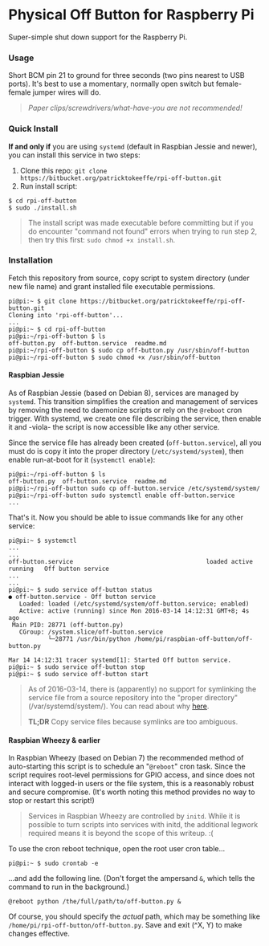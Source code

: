 Physical Off Button for Raspberry Pi
====================================

Super-simple shut down support for the Raspberry Pi.

### Usage

Short BCM pin 21 to ground for three seconds (two pins nearest to USB ports).
It's best to use a momentary, normally open switch but female-female jumper
wires will do.

> *Paper clips/screwdrivers/what-have-you are not recommended!*

### Quick Install

**If and only if** you are using `systemd` (default in Raspbian Jessie and
newer), you can install this service in two steps:

1. Clone this repo:
   `git clone https://bitbucket.org/patricktokeeffe/rpi-off-button.git`
2. Run install script:

```
$ cd rpi-off-button
$ sudo ./install.sh
```

> The install script was made executable before committing but if you do
> encounter "command not found" errors when trying to run step 2, then
> try this first: `sudo chmod +x install.sh`.

### Installation

Fetch this repository from source, copy script to system directory (under new
file name) and grant installed file executable permissions.

````
pi@pi:~ $ git clone https://bitbucket.org/patricktokeeffe/rpi-off-button.git
Cloning into 'rpi-off-button'...
...
pi@pi:~ $ cd rpi-off-button
pi@pi:~/rpi-off-button $ ls
off-button.py  off-button.service  readme.md
pi@pi:~/rpi-off-button $ sudo cp off-button.py /usr/sbin/off-button
pi@pi:~/rpi-off-button $ sudo chmod +x /usr/sbin/off-button
````

#### Raspbian Jessie

As of Raspbian Jessie (based on Debian 8), services are managed by `systemd`. This
transition simplifies the creation and management of services by removing the need
to daemonize scripts or rely on the `@reboot` cron trigger. With systemd, we create
one file describing the service, then enable it and -viola- the script is now
accessible like any other service.

Since the service file has already been created (`off-button.service`), all you
must do is copy it into the proper directory (`/etc/systemd/system`), then enable
run-at-boot for it (`systemctl enable`):

```
pi@pi:~/rpi-off-button $ ls
off-button.py  off-button.service  readme.md
pi@pi:~/rpi-off-button sudo cp off-button.service /etc/systemd/system/
pi@pi:~/rpi-off-button sudo systemctl enable off-button.service
...
```

That's it. Now you should be able to issue commands like for any other service:

```
pi@pi:~ $ systemctl
...
...
off-button.service                                     loaded active running   Off button service
...
...
pi@pi:~ $ sudo service off-button status
● off-button.service - Off button service
   Loaded: loaded (/etc/systemd/system/off-button.service; enabled)
   Active: active (running) since Mon 2016-03-14 14:12:31 GMT+8; 4s ago
 Main PID: 28771 (off-button.py)
   CGroup: /system.slice/off-button.service
           └─28771 /usr/bin/python /home/pi/raspbian-off-button/off-button.py

Mar 14 14:12:31 tracer systemd[1]: Started Off button service.
pi@pi:~ $ sudo service off-button stop
pi@pi:~ $ sudo service off-button start
```

> As of 2016-03-14, there is (apparently) no support for symlinking the service
> file from a source repository into the "proper directory" (/var/systemd/system/).
> You can read about why [here](https://bugzilla.redhat.com/show_bug.cgi?id=955379).
>
> **TL;DR** Copy service files because symlinks are too ambiguous.

#### Raspbian Wheezy & earlier

In Raspbian Wheezy (based on Debian 7) the recommended method of auto-starting this
script is to schedule an "`@reboot`" cron task. Since the script requires root-level
permissions for GPIO access, and since does not interact with logged-in users or the
file system, this is a reasonably robust and secure compromise. (It's worth noting
this method provides no way to stop or restart this script!)

> Services in Raspbian Wheezy are controlled by `initd`. While it is possible to
> turn scripts into services with initd, the additional legwork required means it
> is beyond the scope of this writeup. :(

To use the cron reboot technique, open the root user cron table...

````
pi@pi:~ $ sudo crontab -e
````

...and add the following line. (Don't forget the ampersand `&`, which tells the
command to run in the background.)

````
@reboot python /the/full/path/to/off-button.py &
````

Of course, you should specify the *actual* path, which may be something like
`/home/pi/rpi-off-button/off-button.py`. Save and exit (^X, Y) to make changes
effective.
